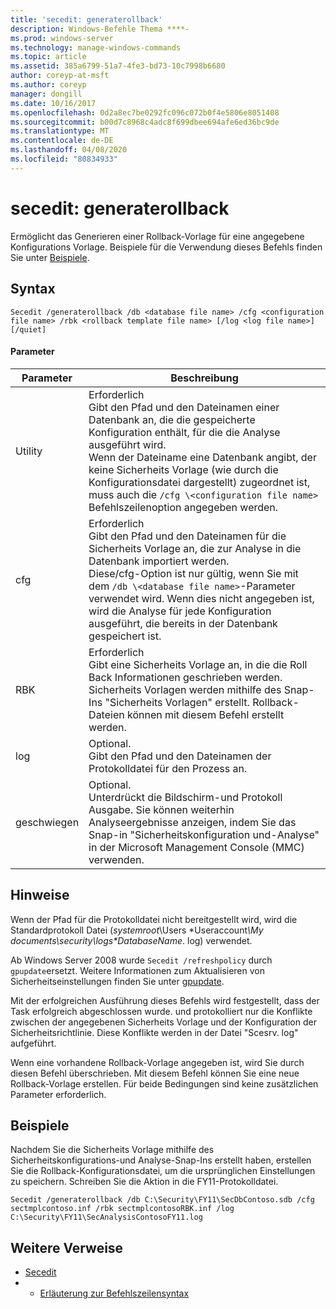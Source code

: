 ```yaml
---
title: 'secedit: generaterollback'
description: Windows-Befehle Thema ****-
ms.prod: windows-server
ms.technology: manage-windows-commands
ms.topic: article
ms.assetid: 385a6799-51a7-4fe3-bd73-10c7998b6680
author: coreyp-at-msft
ms.author: coreyp
manager: dongill
ms.date: 10/16/2017
ms.openlocfilehash: 0d2a8ec7be0292fc096c072b0f4e5806e8051408
ms.sourcegitcommit: b00d7c8968c4adc8f699dbee694afe6ed36bc9de
ms.translationtype: MT
ms.contentlocale: de-DE
ms.lasthandoff: 04/08/2020
ms.locfileid: "80834933"
---
```

# <a name="seceditgeneraterollback"></a>secedit: generaterollback



Ermöglicht das Generieren einer Rollback-Vorlage für eine angegebene Konfigurations Vorlage. Beispiele für die Verwendung dieses Befehls finden Sie unter [Beispiele](#BKMK_Examples).

## <a name="syntax"></a>Syntax

```
Secedit /generaterollback /db <database file name> /cfg <configuration file name> /rbk <rollback template file name> [/log <log file name>] [/quiet]
```

#### <a name="parameters"></a>Parameter

|Parameter|Beschreibung|
|---------|-----------|
|Utility|Erforderlich</br>Gibt den Pfad und den Dateinamen einer Datenbank an, die die gespeicherte Konfiguration enthält, für die die Analyse ausgeführt wird.</br>Wenn der Dateiname eine Datenbank angibt, der keine Sicherheits Vorlage (wie durch die Konfigurationsdatei dargestellt) zugeordnet ist, muss auch die `/cfg \<configuration file name>` Befehlszeilenoption angegeben werden.|
|cfg|Erforderlich</br>Gibt den Pfad und den Dateinamen für die Sicherheits Vorlage an, die zur Analyse in die Datenbank importiert werden.</br>Diese/cfg-Option ist nur gültig, wenn Sie mit dem `/db \<database file name>`-Parameter verwendet wird. Wenn dies nicht angegeben ist, wird die Analyse für jede Konfiguration ausgeführt, die bereits in der Datenbank gespeichert ist.|
|RBK|Erforderlich</br>Gibt eine Sicherheits Vorlage an, in die die Roll Back Informationen geschrieben werden. Sicherheits Vorlagen werden mithilfe des Snap-Ins "Sicherheits Vorlagen" erstellt. Rollback-Dateien können mit diesem Befehl erstellt werden.|
|log|Optional.</br>Gibt den Pfad und den Dateinamen der Protokolldatei für den Prozess an.|
|geschwiegen|Optional.</br>Unterdrückt die Bildschirm-und Protokoll Ausgabe. Sie können weiterhin Analyseergebnisse anzeigen, indem Sie das Snap-in "Sicherheitskonfiguration und-Analyse" in der Microsoft Management Console (MMC) verwenden.|

## <a name="remarks"></a>Hinweise

Wenn der Pfad für die Protokolldatei nicht bereitgestellt wird, wird die Standardprotokoll Datei (*systemroot*\Users \*Useraccount<em>\My documents\security\logs\*DatabaseName</em>. log) verwendet.

Ab Windows Server 2008 wurde `Secedit /refreshpolicy` durch `gpupdate`ersetzt. Weitere Informationen zum Aktualisieren von Sicherheitseinstellungen finden Sie unter [gpupdate](gpupdate.md).

Mit der erfolgreichen Ausführung dieses Befehls wird festgestellt, dass der Task erfolgreich abgeschlossen wurde. und protokolliert nur die Konflikte zwischen der angegebenen Sicherheits Vorlage und der Konfiguration der Sicherheitsrichtlinie. Diese Konflikte werden in der Datei "Scesrv. log" aufgeführt.

Wenn eine vorhandene Rollback-Vorlage angegeben ist, wird Sie durch diesen Befehl überschrieben. Mit diesem Befehl können Sie eine neue Rollback-Vorlage erstellen. Für beide Bedingungen sind keine zusätzlichen Parameter erforderlich.

## <a name="examples"></a><a name=BKMK_Examples></a>Beispiele

Nachdem Sie die Sicherheits Vorlage mithilfe des Sicherheitskonfigurations-und Analyse-Snap-Ins erstellt haben, erstellen Sie die Rollback-Konfigurationsdatei, um die ursprünglichen Einstellungen zu speichern. Schreiben Sie die Aktion in die FY11-Protokolldatei.
```
Secedit /generaterollback /db C:\Security\FY11\SecDbContoso.sdb /cfg sectmplcontoso.inf /rbk sectmplcontosoRBK.inf /log C:\Security\FY11\SecAnalysisContosoFY11.log
```

## <a name="additional-references"></a>Weitere Verweise

-   [Secedit](secedit.md)
-   - [Erläuterung zur Befehlszeilensyntax](command-line-syntax-key.md)